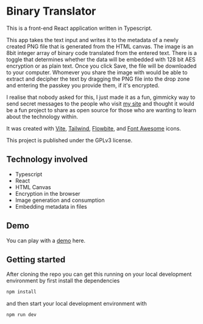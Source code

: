 # Binary Translator

This is a front-end React application written in Typescript.

This app takes the text input and writes it to the metadata of a newly created PNG file that is generated from the HTML canvas. The image is an 8bit integer array of binary code translated from the entered text. There is a toggle that determines whether the data will be embedded with 128 bit AES encryption or as plain text. Once you click Save, the file will be downloaded to your computer. Whomever you share the image with would be able to extract and decipher the text by dragging the PNG file into the drop zone and entering the passkey you provide them, if it's encrypted.

I realise that nobody asked for this, I just made it as a fun, gimmicky way to send secret messages to the people who visit [my site](alifeinbinary.com) and thought it would be a fun project to share as open source for those who are wanting to learn about the technology within.

It was created with [Vite](https://github.com/vitejs/vite), [Tailwind](https://github.com/tailwindlabs/tailwindcss), [Flowbite](https://github.com/themesberg/flowbite), and [Font Awesome](https://github.com/FortAwesome/Font-Awesome) icons.

This project is published under the GPLv3 license.

## Technology involved

- Typescript
- React
- HTML Canvas
- Encryption in the browser
- Image generation and consumption
- Embedding metadata in files

## Demo

You can play with a [demo](https://alifeinbinary.github.io/binary-translate/) here.

## Getting started

After cloning the repo you can get this running on your local development environment by first install the dependencies

```bash
npm install
```

and then start your local development environment with

```bash
npm run dev
```
